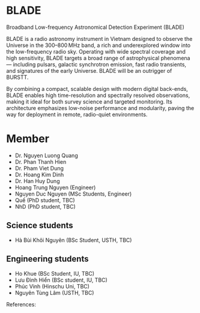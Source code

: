 # BLADE
 Broadband Low-frequency Astronomical Detection Experiment (BLADE)

BLADE is a radio astronomy instrument in Vietnam designed to observe the Universe in the 300–800 MHz band, a rich and underexplored window into the low-frequency radio sky. Operating with wide spectral coverage and high sensitivity, BLADE targets a broad range of astrophysical phenomena — including pulsars, galactic synchrotron emission, fast radio transients, and signatures of the early Universe. BLADE will be an outrigger of BURSTT. 

By combining a compact, scalable design with modern digital back-ends, BLADE enables high time-resolution and spectrally resolved observations, making it ideal for both survey science and targeted monitoring. Its architecture emphasizes low-noise performance and modularity, paving the way for deployment in remote, radio-quiet environments.

# Member
- Dr. Nguyen Luong Quang  
- Dr. Phan Thanh Hien  
- Dr. Pham Viet Dung  
- Dr. Hoang Kim Dinh  
- Dr. Han Huy Dung  
- Hoang Trung Nguyen (Engineer)  
- Nguyen Duc Nguyen (MSc Students, Engineer)
- Quế (PhD student, TBC)
- NhD (PhD student, TBC) 
## Science students
- Hà Bùi Khôi Nguyên (BSc Student, USTH, TBC)

## Engineering students
- Ho Khue (BSc Student, IU, TBC)
- Lưu Đình Hiển (BSc student, IU, TBC)
- Phúc Vinh (Hinschu Uni, TBC)
- Nguyên Tùng Lâm (USTH, TBC)


References:
